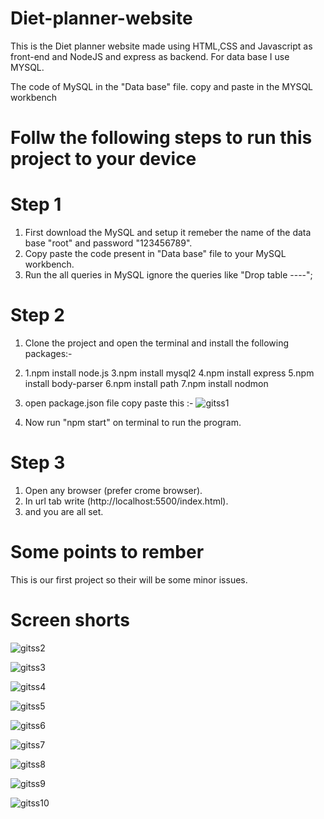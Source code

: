# Diet-planner-website
This is the Diet planner website made using HTML,CSS and Javascript as front-end and NodeJS and express as backend. For data base I use MYSQL.

The code of MySQL in the "Data base" file.
copy and paste in the MYSQL workbench


# Follw the following steps to run this project to your device

# Step 1

1. First download the MySQL and setup it remeber the name of the data base "root" and password "123456789".
2. Copy paste the code present in "Data base" file to your  MySQL workbench.
3. Run the all queries in MySQL ignore the queries like "Drop table ----";

# Step 2

1. Clone the project and open the terminal and install the following packages:-
2.  1.npm install node.js
    3.npm install mysql2
    4.npm install express
    5.npm install body-parser
    6.npm install path
    7.npm install nodmon
   
3. open package.json file copy paste this :-
 ![gitss1](https://github.com/user-attachments/assets/b5f437ac-33d9-4ad5-91ab-e4060400875b)
4. Now run "npm start" on terminal to run the program.
   
# Step 3

1. Open any browser (prefer crome browser).
2. In url tab write (http://localhost:5500/index.html).
3. and you are all set.

# Some points to rember

This is our first project so their will be some minor issues.

# Screen shorts
![gitss2](https://github.com/user-attachments/assets/1414d8e4-14f0-42d9-bef5-c68faa1488ce)

![gitss3](https://github.com/user-attachments/assets/440fcc83-c115-4ad9-af20-5189b42f7a25)

![gitss4](https://github.com/user-attachments/assets/14ab8145-0ff1-48ab-9c5c-29bd25093912)

![gitss5](https://github.com/user-attachments/assets/a3559ba5-7750-4fe5-910a-b38d618e1a2e)

![gitss6](https://github.com/user-attachments/assets/c07cea2b-7e13-4d67-b8d3-196919b23af9)

![gitss7](https://github.com/user-attachments/assets/173dddb5-83af-49b3-a8d7-0d83a35a95e8)

![gitss8](https://github.com/user-attachments/assets/2729b4ca-52c4-4b96-a93c-a2445d388833)

![gitss9](https://github.com/user-attachments/assets/8d55aac8-9272-48d5-a7e9-d815a204051c)

![gitss10](https://github.com/user-attachments/assets/5f7543ab-993a-4b3f-973a-0bd16e236004)


